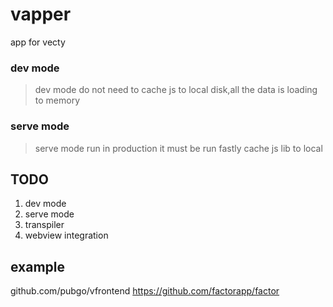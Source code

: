 # vapper
app  for vecty 

### dev mode
> dev mode do not need to cache js to local disk,all the data is loading to memory

### serve mode
> serve mode run in production
> it must be run fastly
> cache js lib to local

## TODO
1. dev mode
2. serve mode
3. transpiler
4. webview integration

## example
github.com/pubgo/vfrontend
https://github.com/factorapp/factor
